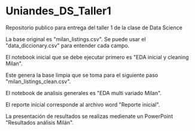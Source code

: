 # Uniandes_DS_Taller1
Repositorio publico para entrega del taller 1 de la clase de Data Science

La base original es "milan_listings.csv". Se puede usar el "data_diccionary.csv" para entender cada campo.

El notebook inicial que se debe ejecutar primero es "EDA inicial y cleaning Milan".

Este genera la base limpia que se toma para el siguiente paso "milan_listings_clean.csv".

El notebook de analisis generales es "EDA multi variado Milan".

El reporte inicial corresponde al archivo word "Reporte inicial".

La presentación de resultados se realizas medienate un PowerPoint "Resultados análisis Milán".
